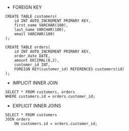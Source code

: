 - FOREIGN KEY

```
CREATE TABLE customers(
    id INT AUTO_INCREMENT PRIMARY KEY,
    first_name VARCHAR(100),
    last_name VARCHAR(100),
    email VARCHAR(100)
);
```

```
CREATE TABLE orders(
    id INT AUTO_INCREMENT PRIMARY KEY,
    order_date DATE,
    amount DECIMAL(8,2),
    customer_id INT,
    FOREIGN KEY(customer_id) REFERENCES customers(id)
);
```

- IMPLICIT INNER JOIN

```
SELECT * FROM customers, orders 
WHERE customers.id = orders.customer_id;
```
 
- EXPLICIT INNER JOINS

```
SELECT * FROM customers
JOIN orders
    ON customers.id = orders.customer_id;
```